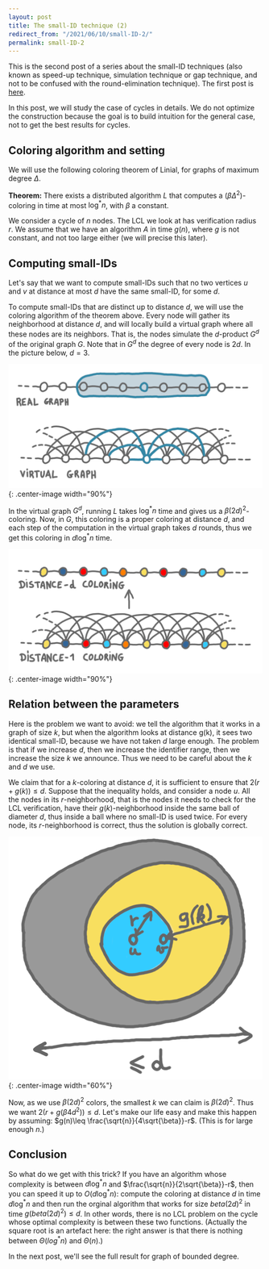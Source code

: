 ```yaml
---
layout: post
title: The small-ID technique (2)
redirect_from: "/2021/06/10/small-ID-2/"
permalink: small-ID-2
---
```


This is the second post of a series about the small-ID techniques (also 
known as speed-up technique, simulation technique or gap technique, and not 
to be confused with the round-elimination technique). 
The first post is [here](https://discrete-notes.github.io/small-ID-1).

In this post, we will study the case of cycles in details. We do not 
optimize the construction because the goal is to build intuition for the 
general case, not to get the best results for cycles.

## Coloring algorithm and setting

We will use the following coloring theorem of Linial, for graphs of
maximum degree $\Delta$.

**Theorem:** There exists a distributed algorithm $L$ that computes a 
$(\beta \Delta^2)$-coloring in time at most $\log^{\ast}n$, with $\beta$ a constant.

We consider a cycle of $n$ nodes. The LCL we look at has verification 
radius $r$. We assume that we have an algorithm $A$ in time $g(n)$, 
where $g$ is not constant, and not too large either (we will precise this later).

## Computing small-IDs

Let's say that we want to compute small-IDs such that no two vertices 
$u$ and $v$ at distance at most $d$ have the same small-ID, for some $d$.

To compute small-IDs that are distinct up to distance $d$, we will use the 
coloring algorithm of the theorem above. Every node will gather its 
neighborhood at distance $d$, and will locally build a virtual graph where
all these nodes are its neighbors. That is, the nodes simulate the 
$d$-product $G^d$ of the original graph $G$.
Note that in $G^d$ the degree of every node is $2d$.
In the picture below, $d=3$.

![](../assets/produit-1.png){: .center-image width="90%"}


In the virtual graph $G^d$, running $L$ takes $\log^{\ast}n$ time and 
gives us a $\beta (2d)^2$-coloring. 
Now, in $G$, this coloring is a proper coloring at distance $d$, and each 
step of the computation in the virtual graph takes $d$ rounds, thus we 
get this coloring in $d \log^{\ast}n$ time.

![](../assets/produit-2.png){: .center-image width="90%"}

## Relation between the parameters

Here is the problem we want to avoid: we tell the algorithm that it works 
in a graph of size $k$, but when the algorithm looks at distance 
g(k), it sees two identical small-ID, because we have not taken $d$ large enough.
The problem is that if we increase $d$, then we increase the identifier range,
then we increase the size $k$ we announce. Thus we need to be careful about the
$k$ and $d$ we use. 

We claim that for a $k$-coloring at distance $d$, it is sufficient to 
ensure that $2(r+g(k))\leq d$. 
Suppose that the inequality holds, and consider a node $u$. All the 
nodes in its $r$-neighborhood, that is the nodes it needs to check for the 
LCL verification, have their $g(k)$-neighborhood inside the same ball 
of diameter $d$, thus inside a ball where no small-ID is used twice. 
For every node, its $r$-neighborhood is correct, thus the solution is 
globally correct.

![](../assets/grd.png){: .center-image width="60%"}

Now, as we use $\beta (2d)^2$ colors, the smallest $k$ we can claim is
$\beta (2d)^2$.
Thus we want $2(r+g(\beta 4d^2))\leq d$. 
Let's make our life easy and make this happen by assuming:
$g(n)\leq \frac{\sqrt{n}}{4\sqrt{\beta}}-r$. (This is for large enough $n$.)

## Conclusion

So what do we get with this trick? If you have an algorithm whose complexity 
is between $d \log^{\ast}n$ and $\frac{\sqrt{n}}{2\sqrt{\beta}}-r$, then you can 
speed it up to $O(d \log^{\ast}n)$:
compute the coloring at distance $d$ in time 
$d \log^{\ast}n$ and then run the orginal algorithm that works for size 
$beta (2d)^2$ in time $g(beta (2d)^2)\leq d$.
In other words, there is no LCL problem on the 
cycle whose optimal complexity is between these two functions. (Actually the 
square root is an artefact here: the right answer is that there is nothing
between $\Theta(log^{\ast}n)$ and $\Theta(n)$.)

In the next post, we'll see the full result for graph of bounded degree. 


